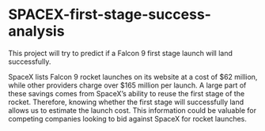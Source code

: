 # SPACEX-first-stage-success-analysis
This project will try to predict if a Falcon 9 first stage launch will land successfully.


SpaceX lists Falcon 9 rocket launches on its website at a cost of $62 million, while other providers charge over $165 million per launch. A large part of these savings comes from SpaceX’s ability to reuse the first stage of the rocket. Therefore, knowing whether the first stage will successfully land allows us to estimate the launch cost. This information could be valuable for competing companies looking to bid against SpaceX for rocket launches.
